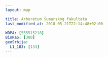 ```yaml
---
layout: map

title: Arboretum Šumarskog fakulteta
last_modified_at: 2018-05-21T22:14:48+02:00

WDPA: [555515218]
BioRaS: [380]
geoSrbija:
  L1_183: [133]
---
```

